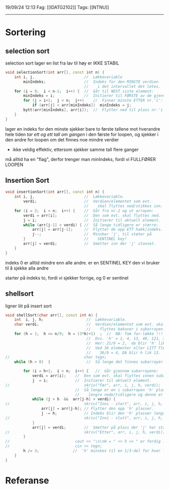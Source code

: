 19/09/24 12:13
Fag: [[IDATG2102]]
Tags: [[NTNU]]
___

# Sortering

## selection sort
selection sort lager en list fra lav til høy
er IKKE STABIL


```c++
void selectionSort(int arr[], const int n) {
    int i, j,                      //  Løkkevariable
        minIndeks;                 //  Indeks for den MINSTE verdien
                                   //    i det intervallet det letes.
    for (i = 0;  i < n-1;  i++) {  //  Går til NEST siste element:
        minIndeks = i;             //  Initierer til FØRSTE av de gjenværende.
        for (j = i+1;  j < n;  j++)    //  Finner minste ETTER nr.'i':
            if (arr[j] < arr[minIndeks])  minIndeks = j;
        bytt(arr[minIndeks], arr[i]);  //  Flytter ned til plass nr.'i'.
    }
}
```
lager en indeks for den minste
sjekker bare to første tallene mot hverandre hele tiden
*tar ett og ett tall om gangen* i den første for loopen, og sjekker i den andre for loopen om det finnes noe mindre verdier

- ikke veldig effektiv, ettersom sjekker samme tall flere ganger

må alltid ha en "flag", derfor trenger man minIndeks, fordi vi FULLFØRER LOOPEN

## Insertion Sort
```c++
void insertionSort(int arr[], const int n) {
    int i, j,                      //  Løkkevariable.
        verdi;                     //  Verdien/elementet som evt.
                                   //    skal flyttes ned/stikkes inn.
    for (i = 2;  i < n;  i++) {    //  Går fra nr.2 og ut arrayen:
        verdi = arr[i];            //  Den som evt. skal flyttes ned.
        j = i;                     //  Initierer til aktuelt element.
        while (arr[j-1] > verdi) { //  Så lenge tidligere er større:
            arr[j] = arr[j-1];     //  Flytter de opp ETT hakk/indeks.
            j--;                   //  Minsker 'j', til støter på
        }                          //    SENTINEL key!
        arr[j] = verdi;            //  Smetter inn der 'j' stanset.
    }
}
```

indeks 0 er alltid mindre enn alle andre. er en SENTINEL KEY
den vi bruker til å sjekke alla andre

starter på indeks to, fordi vi sjekker forrige, og 0 er sentinel
## shellsort

ligner liit på insert sort

```c++
void shellSort(char arr[], const int n) {
    int  i, j, h;                   //  Løkkevariable.
    char verdi;                     //  Verdien/elementet som evt. skal
                                    //    flyttes bakover i subarrayen.
    for (h = 1;  h <= n/9;  h = (3*h)+1)  ;  //  NB: Tom for-løkke !!!
                                    //  Dvs. 'h' = 1, 4, 13, 40, 121, 364, ...
                                    //  Her: 21/9 = 2,  da blir 'h' lik 4 !!!
                                    //  Ved 36 elementer eller LITT flere:
                                    //    36/9 = 4, DA blir h lik 13.
//                                 char tegn;
    while (h > 0)  {                //  Så lenge det finnes subarrayer:

        for (i = h+1;  i < n;  i++) {   //  Går gjennom subarrayene:
            verdi = arr[i];    //  Den som evt. skal flyttes innen subarrayen.
            j  = i;            //  Initierer til aktuelt element.
//                                 skriv("Før", arr, i, j, h, verdi);
                               //  Så lenge er en i subarrayen 'h' plasser
                               //    lengre nede/tidligere og denne er større:
            while (j > h  &&  arr[j-h] > verdi) {
//                                 skriv("Inni - start", arr, i, j, h, verdi);
                arr[j] = arr[j-h]; // Flytter den opp 'h' plasser.
                j -= h;            // Indeks blir den 'h' plasser lengre nede.
//                                 skriv("Inni - slutt", arr, i, j, h, verdi);
            }
            arr[j] = verdi;        //  Smetter på plass der 'j' har stanset.
//                                 skriv("Etter", arr, i, j, h, verdi);
        }
//                             cout << "\n\nH = " << h << " er ferdig !!\n\n";
//                             cin >> tegn;
        h /= 3;               //  'h' minskes til en 1/3-del for hver looping.
    }
}
```

# Referanse
